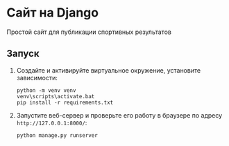 # Сайт на Django

Простой сайт для публикации спортивных результатов

## Запуск

1. Создайте и активируйте виртуальное окружение, установите зависимости:

    ```console
    python -m venv venv
    venv\scripts\activate.bat
    pip install -r requirements.txt
    ```

2. Запустите веб-сервер и проверьте его работу в браузере по адресу `http://127.0.0.1:8000/`:

    ```console
    python manage.py runserver
    ```